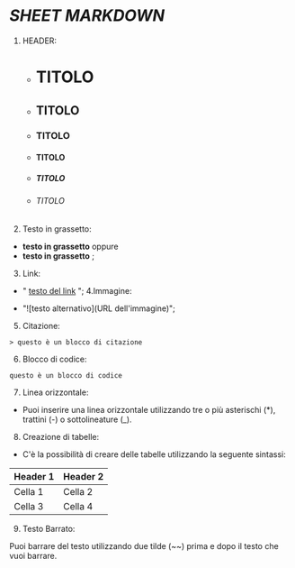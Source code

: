 <!-- @format -->

# _SHEET MARKDOWN_

1. HEADER:
   - # TITOLO
   - ## TITOLO
   - ### TITOLO
   - #### TITOLO
   - ##### TITOLO
   - ###### TITOLO
2. Testo in grassetto:

- **testo in grassetto** oppure
- **testo in grassetto** ;

3. Link:

- " [testo del link](url) ";
  4.Immagine:

- "![testo alternativo](URL dell'immagine)";

5. Citazione:

```
> questo è un blocco di citazione
```

6. Blocco di codice:

```
questo è un blocco di codice
```

7. Linea orizzontale:

- Puoi inserire una linea orizzontale utilizzando tre o più asterischi (\*), trattini (-) o sottolineature (\_).

8. Creazione di tabelle:

- C'è la possibilità di creare delle tabelle utilizzando la seguente sintassi:

| Header 1 | Header 2 |
| -------- | -------- |
| Cella 1  | Cella 2  |
| Cella 3  | Cella 4  |

9. Testo Barrato:

Puoi barrare del testo utilizzando due tilde (~~) prima e dopo il testo che vuoi barrare.
